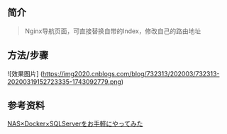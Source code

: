 ## 简介
>Nginx导航页面，可直接替换自带的Index，修改自己的路由地址  


## 方法/步骤

![效果图片] (https://img2020.cnblogs.com/blog/732313/202003/732313-20200319152723335-1743092779.png)


## 参考资料  
[NAS×Docker×SQLServerをお手軽にやってみた](https://xn--v6q832hwdkvom.com/post/nasdockersqlserver%E3%82%92%E3%81%8A%E6%89%8B%E8%BB%BD%E3%81%AB%E3%82%84%E3%81%A3%E3%81%A6%E3%81%BF%E3%81%9F/)
